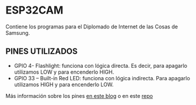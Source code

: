 # ESP32CAM
Contiene los programas para el Diplomado de Internet de las Cosas de Samsung.

## PINES UTILIZADOS
 * GPIO 4- Flashlight: funciona con lógica directa. Es decir, para apagarlo utilizamos LOW y para encenderlo HIGH.
 * GPIO 33 – Built-in Red LED: funciona con lógica indirecta. Para apagarlo utilizamos HIGH y para encenderlo LOW.

Más información sobre los pines [en este blog](https://randomnerdtutorials.com/esp32-cam-ai-thinker-pinout/) o en este [repo](https://github.com/raphaelbs/esp32-cam-ai-thinker/blob/master/docs/esp32cam-pin-notes.md)
